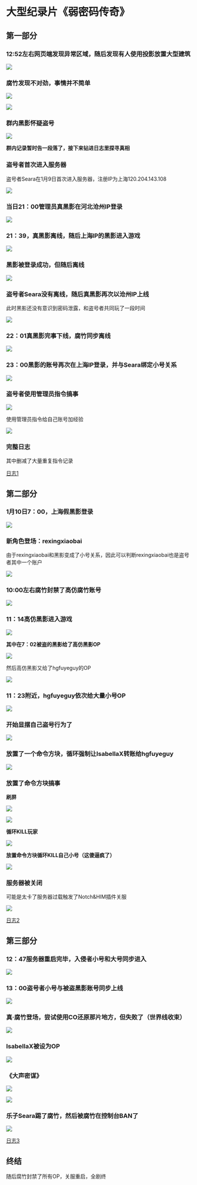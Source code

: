 # 大型纪录片《弱密码传奇》

## 第一部分

### 12:52左右网页端发现异常区域，随后发现有人使用投影放置大型建筑

![](/others/19事件/1.jpg)

### 腐竹发现不对劲，事情并不简单

![](/others/19事件/2.png)

![](/others/19事件/3.png)

### 群内黑影怀疑盗号

![](/others/19事件/4.jpg)

**群内记录暂时告一段落了，接下来钻进日志里探寻真相**

### 盗号者首次进入服务器

盗号者Seara在1月9日首次进入服务器，注册IP为上海120.204.143.108

![](/others/19事件/5.png)

### 当日21：00管理员真黑影在河北沧州IP登录

![](/others/19事件/6.png)

### 21：39，真黑影离线，随后上海IP的黑影进入游戏

![](/others/19事件/7.png)

### 黑影被登录成功，但随后离线

![](/others/19事件/8.png)

### 盗号者Seara没有离线，随后真黑影再次以沧州IP上线

此时黑影还没有意识到密码泄露，和盗号者共同玩了一段时间

![](/others/19事件/9.png)

### 22：01真黑影完事下线，腐竹同步离线

![](/others/19事件/10.png)

### 23：00黑影的账号再次在上海IP登录，并与Seara绑定小号关系

![](/others/19事件/11.png)

### 盗号者使用管理员指令搞事

![](/others/19事件/12.png)

使用管理员指令给自己账号加经验

![](/others/19事件/13.png)

### 完整日志

其中删减了大量重复指令记录

[日志1](/others/19事件/2025-01-09-3.log)

## 第二部分

### 1月10日7：00，上海假黑影登录

![](/others/19事件/14.png)

### 新角色登场：rexingxiaobai

由于rexingxiaobai和黑影变成了小号关系，因此可以判断rexingxiaobai也是盗号者其中一个账户

![](/others/19事件/15.png)

### 10:00左右腐竹封禁了高仿腐竹账号

![](/others/19事件/16.png)

### 11：14高仿黑影进入游戏

![](/others/19事件/17.png)

**其中在7：02被盗的黑影给了高仿黑影OP**

![](/others/19事件/18.png)

然后高仿黑影又给了hgfuyeguy的OP

![](/others/19事件/19.png)

### 11：23附近，hgfuyeguy依次给大量小号OP

![](/others/19事件/20.png)

### 开始显摆自己盗号行为了

![](/others/19事件/21.png)

### 放置了一个命令方块，循环强制让IsabellaX转账给hgfuyeguy

![](/others/19事件/22.png)

### 放置了命令方块搞事

**刷屏**

![](/others/19事件/23.png)

![](/others/19事件/25.png)

**循环KILL玩家**

![](/others/19事件/24.png)

**放置命令方块循环KILL自己小号（这傻逼疯了）**

![](/others/19事件/26.png)

### 服务器被关闭

可能是太卡了服务器过载触发了Notch&HIM插件关服

![](/others/19事件/27.png)

[日志2](/others/19%E4%BA%8B%E4%BB%B6/2025%2D01%2D10%2D2.log)

## 第三部分

### 12：47服务器重启完毕，入侵者小号和大号同步进入

![](/others/19事件/28.png)

### 13：00盗号者小号与被盗黑影账号同步上线

![](/others/19事件/29.png)

### 真·腐竹登场，尝试使用CO还原那片地方，但失败了（世界线收束）

![](/others/19事件/30.png)

### IsabellaX被设为OP

![](/others/19事件/31.png)

### 《大声密谋》

![](/others/19事件/32.png)

![](/others/19事件/33.png)

### 乐子Seara踢了腐竹，然后被腐竹在控制台BAN了

![](/others/19事件/34.png)

[日志3](/others/19事件/2025-01-10-3.log)

## 终结

随后腐竹封禁了所有OP，关服重启，全剧终